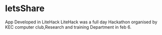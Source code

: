 # letsShare
App Developed in LiteHack
LiteHack was a full day Hackathon organised by KEC computer club,Research and training Department in feb 6.

